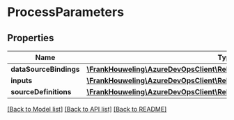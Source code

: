 # ProcessParameters

## Properties
Name | Type | Description | Notes
------------ | ------------- | ------------- | -------------
**dataSourceBindings** | [**\FrankHouweling\AzureDevOpsClient\Release\Model\DataSourceBindingBase[]**](DataSourceBindingBase.md) |  | [optional] 
**inputs** | [**\FrankHouweling\AzureDevOpsClient\Release\Model\TaskInputDefinitionBase[]**](TaskInputDefinitionBase.md) |  | [optional] 
**sourceDefinitions** | [**\FrankHouweling\AzureDevOpsClient\Release\Model\TaskSourceDefinitionBase[]**](TaskSourceDefinitionBase.md) |  | [optional] 

[[Back to Model list]](../README.md#documentation-for-models) [[Back to API list]](../README.md#documentation-for-api-endpoints) [[Back to README]](../README.md)


